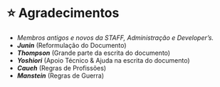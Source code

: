 # ⭐ Agradecimentos

* _Membros antigos e novos da STAFF, Administração e Developer’s._
* _**Junin**_ (Reformulação do Documento)
* _**Thompson**_ (Grande parte da escrita do documento)
* _**Yoshiori**_ (Apoio Técnico & Ajuda na escrita do documento)
* _**Caueh**_ (Regras de Profissões)
* _**Manstein**_ (Regras de Guerra)
